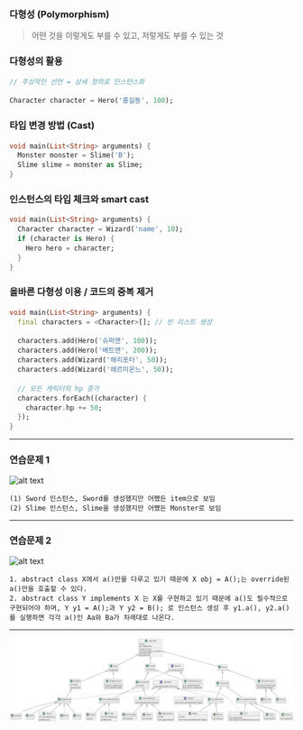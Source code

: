 ### 다형성 (Polymorphism)

> 어떤 것을 이렇게도 부를 수 있고, 저렇게도 부를 수 있는 것	

### 다형성의 활용

```dart
// 추상적인 선언 = 상세 정의로 인스턴스화

Character character = Hero('홍길동', 100);
```

### 타입 변경 방법 (Cast)

```dart
void main(List<String> arguments) {
  Monster monster = Slime('B');
  Slime slime = monster as Slime;
}
```

### 인스턴스의 타입 체크와 smart cast

```dart
void main(List<String> arguments) {
  Character character = Wizard('name', 10);
  if (character is Hero) {
    Hero hero = character;
  }
}
```

### 올바른 다형성 이용 / 코드의 중복 제거

```dart 
void main(List<String> arguments) {
  final characters = <Character>[]; // 빈 리스트 생성

  characters.add(Hero('슈퍼맨', 100));
  characters.add(Hero('배트맨', 200));
  characters.add(Wizard('해리포터', 50));
  characters.add(Wizard('헤르미온느', 50));

  // 모든 캐릭터의 hp 증가
  characters.forEach((character) {
    character.hp += 50;
  });
}
```

---

### 연습문제 1
![alt text](<스크린샷 2025-03-20 오후 1.36.52.png>)

```
(1) Sword 인스턴스, Sword를 생성했지만 어쨌든 item으로 보임
(2) Slime 인스턴스, Slime을 생성했지만 어쨌든 Monster로 보임
```
---
### 연습문제 2
![alt text](<스크린샷 2025-03-20 오후 1.50.51.png>)
```
1. abstract class X에서 a()만을 다루고 있기 때문에 X obj = A();는 override된 a()만을 호출할 수 있다.
2. abstract class Y implements X 는 X를 구현하고 있기 때문에 a()도 필수적으로 구현되어야 하며, Y y1 = A();과 Y y2 = B(); 로 인스턴스 생성 후 y1.a(), y2.a()를 실행하면 각각 a()인 Aa와 Ba가 차례대로 나온다.
```
---
![alt text](image-3.png)
